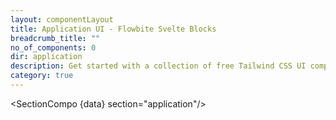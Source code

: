 ```yaml
---
layout: componentLayout
title: Application UI - Flowbite Svelte Blocks
breadcrumb_title: ""
no_of_components: 0
dir: application
description: Get started with a collection of free Tailwind CSS UI components for admin dashboard layouts, sidebars, charts, widgets, kanban boards, and more.
category: true
---
```


<script lang="ts">
  import type { PageData } from './$types';
  import SectionCompo from '../utils/Sectioncompo.svelte';
  export let data: PageData;
</script>

<SectionCompo {data} section="application"/>
